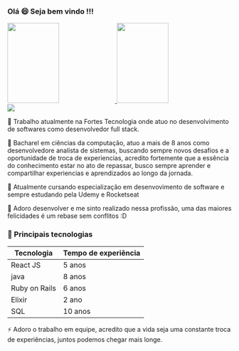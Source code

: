 ### Olá 😄 Seja bem vindo !!!


<div >
  <a href="https://github.com/DeivideDD">
  <img width="48%" height="180em" src="https://github-readme-stats.vercel.app/api?username=werikscs&show_icons=true&theme=dark&include_all_commits=true&count_private=true"/>
  <img <img width="48%" height="180em" src="https://github-readme-stats.vercel.app/api/top-langs/?username=deivided&layout=compact&langs_count=7&theme=dark"/>
</div>

<div>
  <a href="https://www.linkedin.com/in/deivide-duarte/" target="_blank"><img src="https://img.shields.io/badge/-LinkedIn-%230077B5?style=for-the-badge&logo=linkedin&logoColor=white" target="_blank"></a> 
</div>

🚀 Trabalho atualmente na Fortes Tecnologia onde atuo no desenvolvimento de softwares como desenvolvedor full stack.

 💬 Bacharel em ciências da computação, atuo a mais de 8 anos como desenvolvedore analista de sistemas, buscando sempre novos desafios e a oportunidade de troca de experiencias, acredito fortemente que a essência do conhecimento estar no ato de repassar, busco sempre aprender e compartilhar experiencias e aprendizados ao longo da jornada.
 
 🌱 Atualmente cursando especialização em desenvovimento de software e sempre estudando pela Udemy e Rocketseat
 
 
 👯 Adoro desenvolver e me sinto realizado nessa profissão, uma das maiores felicidades é um rebase sem conflitos :D 
 
 
### 🔭 Principais tecnologias
 Tecnologia   | Tempo de experiência
------------- | ---------------------
React JS      | 5 anos
java          | 8 anos
Ruby on Rails | 6 anos
Elixir        | 2 ano
SQL           | 10 anos


⚡ Adoro o trabalho em equipe, acredito que a vida seja uma constante troca de experiências, juntos podemos chegar mais longe.
<!--
**DeivideD/DeivideD** is a ✨ _special_ ✨ repository because its `README.md` (this file) appears on your GitHub profile.

Here are some ideas to get you started:

- 🔭 I’m currently working on ...
- 🌱 I’m currently learning ...
- 👯 I’m looking to collaborate on ...
- 🤔 I’m looking for help with ...
- 💬 Ask me about ...
- 📫 How to reach me: ...
- 😄 Pronouns: ...
- ⚡ Fun fact: ...
🚀

### Ola 👋
I am recent engineering graduate looking for opportunities and collabaration in projects related to data science and deep learning.
- 🔭 I’m currently working on image classification (also, I am brushing up my data structures and algorithms skills regularly).
- 🌱 I’m currently learning Computer Vision and Deep Learning techniques using PyTorch.
- 🤝 I’m looking to collaborate on data science and deep learning projects. 

-->
